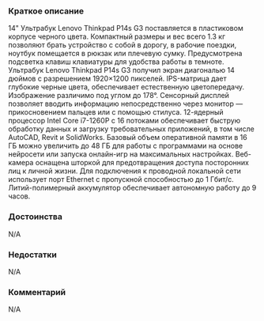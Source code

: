 ### **Краткое описание**
14" Ультрабук Lenovo Thinkpad P14s G3 поставляется в пластиковом корпусе черного цвета. Компактный размеры и вес всего 1.3 кг позволяют брать устройство с собой в дорогу, в рабочие поездки, ноутбук помещается в рюкзак или плечевую сумку. Предусмотрена подсветка клавиш клавиатуры для удобства работы в темноте.  Ультрабук Lenovo Thinkpad P14s G3 получил экран диагональю 14 дюймов с разрешением 1920×1200 пикселей. IPS-матрица дает глубокие черные цвета, обеспечивает естественную цветопередачу. Изображение различимо под углом до 178°. Сенсорный дисплей позволяет вводить информацию непосредственно через монитор — прикосновением пальцев или с помощью стилуса.  12-ядерный процессор Intel Core i7-1260P с 16 потоками обеспечивает быструю обработку данных и загрузку требовательных приложений, в том числе AutoCAD, Revit и SolidWorks. Базовый объем оперативной памяти в 16 ГБ можно увеличить до 48 ГБ для работы с программами на основе нейросети или запуска онлайн-игр на максимальных настройках. Веб-камера оснащена шторкой для предотвращения доступа посторонних лиц к личной жизни. Для подключения к проводной локальной сети использует порт Ethernet с пропускной способностью до 1 Гбит/с. Литий-полимерный аккумулятор обеспечивает автономную работу до 9 часов.

### **Достоинства**
N/A

### **Недостатки**
N/A

### **Комментарий**
N/A

